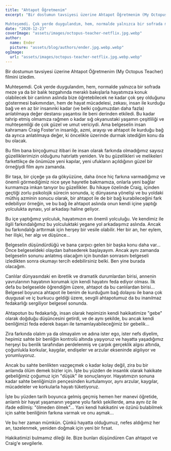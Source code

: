 ```yaml
---
title: "Ahtapot Öğretmenim"
excerpt: "Bir dostumun tavsiyesi üzerine Ahtapot Öğretmenim (My Octopus Teacher) filmini izledim. 

Muhteşemdi. Çok yerde duygulandım, hem, normalde yalnızca bir sofrada meze ya da bir balık tezgahında meraklı bakışlarla hayatımıza konuk olabilecek bir canlının aslında bize öğretebilecek ne kadar çok şey olduğunu göstermesi bakımından..."
date: "2020-12-23"
coverImage: "assets/images/octopus-teacher-netflix.jpg.webp"
author:
  name: Ender
  picture: "assets/blog/authors/ender.jpg.webp.webp"
ogImage:
  url: "assets/images/octopus-teacher-netflix.jpg.webp.webp"
---
```


Bir dostumun tavsiyesi üzerine Ahtapot Öğretmenim (My Octopus Teacher) filmini izledim. 

Muhteşemdi. Çok yerde duygulandım, hem, normalde yalnızca bir sofrada meze ya da bir balık tezgahında meraklı bakışlarla hayatımıza konuk olabilecek bir canlının aslında bize öğretebilecek ne kadar çok şey olduğunu göstermesi bakımından, hem de hayat mücadelesi, zekası, insan ile kurduğu bağ ve en az bir insanınki kadar (ve belki çoğumuzdan daha fazla) anlatılmaya değer destansı yaşantısı ile beni derinden etkiledi. Bu kadar tahrip etmiş olmamıza rağmen o kadar sığ okyanustaki yaşamın çeşitliliği ve muhteşemliği de çok güzel ve umut vericiydi. Ama belgeselin insan kahramanı Craig Foster'ın insanlığı, azmi, arayışı ve ahtapot ile kurduğu bağ da ayrıca anlatılmaya değer, ki öncelikle üzerinde durmak istediğim konu da bu olacak.

Bu film bana birçoğumuz itibari ile insan olarak farkında olmadığımız sayısız güzelliklerimizin olduğunu hatırlattı yeniden. Ve bu güzellikleri ve melikeleri farkettikçe de önümüze yeni kapılar, yeni ufukların açıldığının güzel bir örneğiydi film aynı zamanda.

Bir taşa, bir çiçeğe ya da gökyüzüne, daha önce hiç farkına varmadığımız ve önemli görmediğimiz nice şeye hayretle bakmamıza, onlarla yeni bağlar kurmamıza imkan tanıyor bu güzellikler. Bu hikaye özelinde Craig, içinden geçtiği zorlu psikolojik sürecin sonunda, iç dünyasına yönelişi ve bu yoldaki müthiş azminin sonucu olarak, bir ahtapot ile de bir bağ kurabileceğini fark edebiliyor örneğin, ve bu bağ ile ahtapot aslında onun kendi içine yaptığı yolculukta aynası, yol arkadaşı haline geliyor. 

Bu içe yaptığımız yolculuk, hayatımızın en önemli yolculuğu. Ve kendimiz ile ilgili farkındalığımız bu yolculuktaki yegane yol arkadaşımız aslında. Ancak bu farkındalığı arttırmak için herşey bir vesile olabilir. Her bir an, her eylem, her ilişki, her algı ve düşünce...

Belgeselin düşündürdüğü ve bana çarpıcı gelen bir başka konu daha var... Önce belgeseldeki olaydan bahsederek başlayayım. Ancak aynı zamanda belgeselin sonunu anlatmış olacağım için bundan sonrasını belgeseli izledikten sonra okumayı tercih edebilirsiniz belki. Ben yine burada olacağım.

Canlılar dünyasındaki en ibretlik ve dramatik durumlardan birisi, annenin yavrularının hayatının korumak için kendi hayatını feda ediyor olması. İlk defa bu belgeselde öğrendiğim üzere, ahtapot da bu canlılardan birisi... Belgesel boyunca ahtapot ile benim de kurduğum bağ dolayısı ile bana çok duygusal ve iç burkucu geldiği üzere, sevgili ahtapotumuz da bu inanılmaz fedakarlığı sergiliyor belgesel sonunda.

Ahtapotun bu fedakarlığı, insan olarak hepimizin kendi hakikatimize "gebe" olarak doğduğu düşüncesini getirdi, ve de aynı şekilde, bu ancak kendi benliğimizi feda ederek başarı ile tamamlayabileceğimiz bir gebelik... 

Zira farkında olalım ya da olmayalım ve adına ister ego, ister nefs diyelim, hepimiz sahte bir benliğin kontrolü altında yaşıyoruz ve hayatta yaşadığımız herşeyi bu benlik tarafından perdelenmiş ve çarpık gerçeklik algısı altında, çoğunlukla korkular, kaygılar, endişeler ve arzular ekseninde algılıyor ve yorumluyoruz. 

Ancak bu sahte benlikten vazgeçmek o kadar kolay değil, zira bu bir anlamda ölüm demek bizler için. İşte bu yüzden de insanlık olarak hakikate gebeliğimiz çoğumuz için "düşük" ile sonuçlanıyor. Hayatımızın sonuna kadar sahte benliğimizin pençesinden kurtulamıyor, aynı arzular, kaygılar, mücadeleler ve korkularla hayatı tüketiyoruz. 

İşte bu yüzden tarih boyunca gelmiş geçmiş hemen her manevi öğretide, anlamlı bir hayat yaşamanın yegane yolu farklı şekillerde, ama aynı öz ile ifade edilmiş: "ölmeden ölmek"... Yani kendi hakikatini ve özünü bulabilmek için sahte benliğinin farkına varmak ve onu aşmak...

Ve bu her zaman mümkün. Çünkü hayatta olduğumuz, nefes aldığımız her an, tazelenmek, yeniden doğmak için yeni bir fırsat. 

Hakikatimizi bulmamız dileği ile. Bize bunları düşündüren Can ahtapot ve Craig'e sevgilerle.
